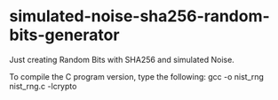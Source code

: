 # simulated-noise-sha256-random-bits-generator
Just creating Random Bits with SHA256 and simulated Noise.

To compile the C program version, type the following:
gcc -o nist_rng nist_rng.c -lcrypto
